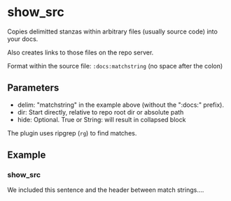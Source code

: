 # show_src

Copies delimitted stanzas within arbitrary files (usually source code) into your docs.

Also creates links to those files on the repo server.

Format within the source file: `:docs:matchstring` (no space after the colon)

## Parameters

- delim: "matchstring" in the example above (without the ":docs:" prefix).
- dir: Start directly, relative to repo root dir or absolute path
- hide: Optional. True or String: will result in collapsed block

The plugin uses ripgrep (`rg`) to find matches.

## Example

<!-- :docs:this_example -->
### show_src

We included this sentence and the header between match strings....

<!-- :docs:this_example -->

```python lp mode=show_src delim=this_example hide="This Example" addsrc dir=src/lcdoc/mkdocs/lp/plugs eval=always
```

